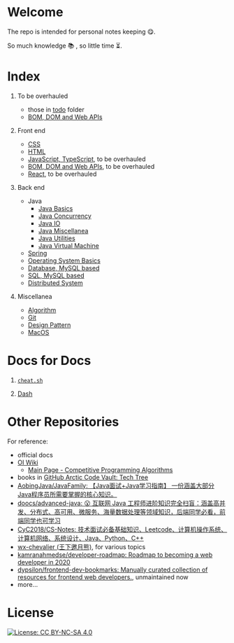 # Welcome

The repo is intended for personal notes keeping :yum:.

So much knowledge :books: , so little time :hourglass_flowing_sand:.

# Index

1. To be overhauled
   - those in [todo](/todo) folder
   - [BOM, DOM and Web APIs](BOM_DOM_notes.md)

1. Front end
   - [CSS](CSS-notes.md)
   - [HTML](html-notes.md)
   - [JavaScript, TypeScript](todo/jsNotes.md), to be overhauled
   - [BOM, DOM and Web APIs](BOM_DOM_notes.md), to be overhauled
   - [React](todo/react_notes.md), to be overhauled

1. Back end
   - Java
     - [Java Basics](backend/java/javaBasics.md)
     - [Java Concurrency](backend/java/javaConcurrency.md)
     - [Java IO](backend/java/javaIO.md)
     - [Java Miscellanea](backend/java/javaMisc.md)
     - [Java Utilities](backend/java/javaUtils.md)
     - [Java Virtual Machine](backend/java/JVM.md)
   - [Spring](backend/SpringNotes.md)
   - [Operating System Basics](backend/OS-notes.md)
   - [Database, MySQL based](backend/database.md)
   - [SQL, MySQL based](backend/SQL_notes.md)
   - [Distributed System](backend/distributed.md)

1. Miscellanea
   - [Algorithm](algo_notes.md)
   - [Git](git_notes.md)
   - [Design Pattern](DesignPatternNotes.md)
   - [MacOS](mac-notes.md)

# Docs for Docs

1. [`cheat.sh`](https://github.com/chubin/cheat.sh)

1. [Dash](https://kapeli.com/dash)

# Other Repositories

For reference:

- official docs
- [OI Wiki](https://oi-wiki.org/)
  - [Main Page - Competitive Programming Algorithms](https://cp-algorithms.com/)
- books in [GitHub Arctic Code Vault: Tech Tree](https://github.com/github/archive-program/blob/master/TheTechTree.md)
- [AobingJava/JavaFamily: 【Java面试+Java学习指南】 一份涵盖大部分Java程序员所需要掌握的核心知识。](https://github.com/AobingJava/JavaFamily)
- [doocs/advanced-java: 😮 互联网 Java 工程师进阶知识完全扫盲：涵盖高并发、分布式、高可用、微服务、海量数据处理等领域知识，后端同学必看，前端同学也可学习](https://github.com/doocs/advanced-java)
- [CyC2018/CS-Notes: 技术面试必备基础知识、Leetcode、计算机操作系统、计算机网络、系统设计、Java、Python、C++](https://github.com/CyC2018/CS-Notes)
- [wx-chevalier (王下邀月熊)](https://github.com/wx-chevalier), for various topics
- [kamranahmedse/developer-roadmap: Roadmap to becoming a web developer in 2020](https://github.com/kamranahmedse/developer-roadmap)
- [dypsilon/frontend-dev-bookmarks: Manually curated collection of resources for frontend web developers.](https://github.com/dypsilon/frontend-dev-bookmarks), unmaintained now
- more...

# License

[![License: CC BY-NC-SA 4.0](https://img.shields.io/badge/License-CC%20BY--NC--SA%204.0-lightgrey.svg)](https://creativecommons.org/licenses/by-nc-sa/4.0/)
